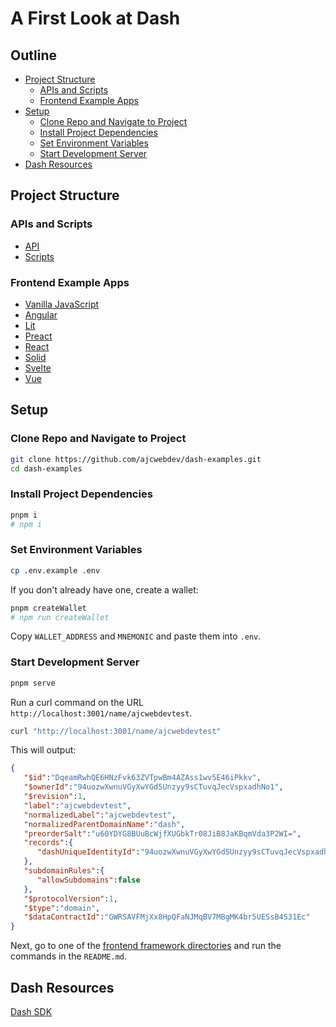 # A First Look at Dash

## Outline

- [Project Structure](#project-structure)
  - [APIs and Scripts](#apis-and-scripts)
  - [Frontend Example Apps](#frontend-example-apps)
- [Setup](#setup)
  - [Clone Repo and Navigate to Project](#clone-repo-and-navigate-to-project)
  - [Install Project Dependencies](#install-project-dependencies)
  - [Set Environment Variables](#set-environment-variables)
  - [Start Development Server](#start-development-server)
- [Dash Resources](#dash-resources)

## Project Structure

### APIs and Scripts

- [API](https://github.com/ajcwebdev/dash-examples/tree/main/api)
- [Scripts](https://github.com/ajcwebdev/dash-examples/tree/main/scripts)

### Frontend Example Apps

- [Vanilla JavaScript](https://github.com/ajcwebdev/dash-examples/tree/main/javascript)
- [Angular](https://github.com/ajcwebdev/dash-examples/tree/main/angular)
- [Lit](https://github.com/ajcwebdev/dash-examples/tree/main/lit)
- [Preact](https://github.com/ajcwebdev/dash-examples/tree/main/preact)
- [React](https://github.com/ajcwebdev/dash-examples/tree/main/react)
- [Solid](https://github.com/ajcwebdev/dash-examples/tree/main/solid)
- [Svelte](https://github.com/ajcwebdev/dash-examples/tree/main/svelte)
- [Vue](https://github.com/ajcwebdev/dash-examples/tree/main/vue)

## Setup

### Clone Repo and Navigate to Project

```bash
git clone https://github.com/ajcwebdev/dash-examples.git
cd dash-examples
```

### Install Project Dependencies

```bash
pnpm i
# npm i
```

### Set Environment Variables

```bash
cp .env.example .env
```

If you don't already have one, create a wallet:

```bash
pnpm createWallet
# npm run createWallet
```

Copy `WALLET_ADDRESS` and `MNEMONIC` and paste them into `.env`.

### Start Development Server

```bash
pnpm serve
```

Run a curl command on the URL `http://localhost:3001/name/ajcwebdevtest`.

```bash
curl "http://localhost:3001/name/ajcwebdevtest"
```

This will output:

```json
{
   "$id":"DqeamRwhQE6HNzFvk63ZVTpwBm4AZAss1wv5E46iPkkv",
   "$ownerId":"94uozwXwnuVGyXwYGd5Unzyy9sCTuvqJecVspxadhNo1",
   "$revision":1,
   "label":"ajcwebdevtest",
   "normalizedLabel":"ajcwebdevtest",
   "normalizedParentDomainName":"dash",
   "preorderSalt":"u60YDYG8BUuBcWjfXUGbkTr08JiB8JaKBqmVda3P2WI=",
   "records":{
      "dashUniqueIdentityId":"94uozwXwnuVGyXwYGd5Unzyy9sCTuvqJecVspxadhNo1"
   },
   "subdomainRules":{
      "allowSubdomains":false
   },
   "$protocolVersion":1,
   "$type":"domain",
   "$dataContractId":"GWRSAVFMjXx8HpQFaNJMqBV7MBgMK4br5UESsB4S31Ec"
}
```

Next, go to one of the [frontend framework directories](#frontend-example-apps) and run the commands in the `README.md`.

## Dash Resources

[Dash SDK](https://github.com/dashpay/platform/tree/master/packages/js-dash-sdk/docs)
